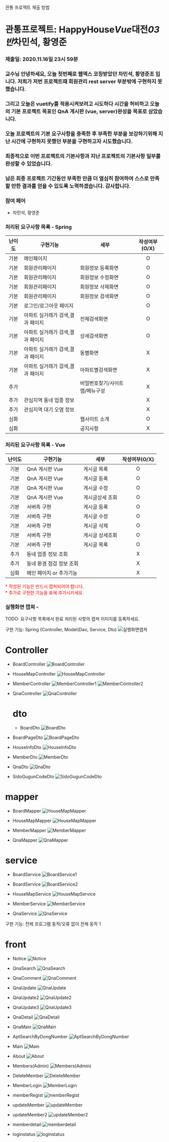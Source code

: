 관통 프로젝트 제출 방법

# 관통프로젝트: HappyHouse*Vue*대전*03반*차민석, 황영준

### 제출일: 2020.11.16일 23시 59분

### 교수님 안녕하세요, 오늘 첫번째로 웹엑스 코칭받았던 차민석, 황영준조 입니다. 저희가 저번 프로젝트때 회원관리 rest server 부분밖에 구현하지 못했습니다. 
### 그리고 오늘은 vuetify를 적용시켜보려고 시도하다 시간을 허비하고 오늘의 기본 프로젝트 목표인 QnA 게시판 (vue, server)완성을 목표로 삼았습니다.
### 오늘 프로젝트의 기본 요구사항을 충족한 후 부족한 부분을 보강하기위해 지난 시간에 구현하지 못했던 부분을 구현하고자 시도했습니다.
### 최종적으로 이번 프로젝트의 기본사항과 지난 프로젝트의 기본사항 일부를 완성할 수 있었습니다.
### 남은 최종 프로젝트 기간동안 부족한 만큼 더 열심히 참여하여 스스로 만족할 만한 결과를 얻을 수 있도록 노력하겠습니다. 감사합니다.

### 참여 페어

- 차민석, 황영준

### 처리된 요구사항 목록 - Spring

| 난이도 | 구현기능                         | 세부                           | 작성여부(O/X) |
| :----: | -------------------------------- | ------------------------------ | :-----------: |
|  기본  | 메인페이지                       |                                |       O       |
|  기본  | 회원관리페이지                   | 회원정보 등록화면              |       O       |
|  기본  | 회원관리페이지                   | 회원정보 수정화면              |       O       |
|  기본  | 회원관리페이지                   | 회원정보 삭제화면              |       O       |
|  기본  | 회원관리페이지                   | 회원정보 검색화면              |       O       |
|  기본  | 로그인/로그아웃 페이지           |                                |       O       |
|  기본  | 아파트 실거래가 검색,결과 페이지 | 전체검색화면                   |       O       |
|  기본  | 아파트 실거래가 검색,결과 페이지 | 상세검색화면                   |       O       |
|  기본  | 아파트 실거래가 검색,결과 페이지 | 동별화면                       |       X       |
|  기본  | 아파트 실거래가 검색,결과 페이지 | 아파트별검색화면               |       X       |
|  추가  |                                  | 비밀번호찾기/사이트맵/메뉴구성 |       X       |
|  추가  | 관심지역 동네 업종 정보          |                                |       X       |
|  추가  | 관심지역 대기 오염 정보          |                                |       X       |
|  심화  |                                  | 웹사이트 소개                  |       O       |
|  심화  |                                  | 공지사항                       |       X       |

### 처리된 요구사항 목록 - Vue

| 난이도 | 구현기능                 | 세부            | 작성여부(O/X) |
| :----: | ------------------------ | --------------- | :-----------: |
|  기본  | QnA 게시판 Vue           | 게시글 목록     |       O       |
|  기본  | QnA 게시판 Vue           | 게시글 등록     |       O       |
|  기본  | QnA 게시판 Vue           | 게시글 수정     |       O       |
|  기본  | QnA 게시판 Vue           | 게시글상세 조회 |       O       |
|  기본  | 서버측 구현              | 게시글 등록     |       O       |
|  기본  | 서버측 구현              | 게시글 수정     |       O       |
|  기본  | 서버측 구현              | 게시글 삭제     |       O       |
|  기본  | 서버측 구현              | 게시글 상세조회 |       O       |
|  기본  | 서버측 구현              | 게시글 목록     |       O       |
|  추가  | 동네 업종 정보 조회      |                 |       X       |
|  추가  | 동네 환경 점검 정보 조회 |                 |       X       |
|  심화  | 메인 페이지 or 추가기능  |                 |       X       |


<span style="color:red">
* 작성된 기능은 반드시 캡쳐되어야 합니다.<br>
* 추가로 구현한 기능을 표에 추가시키세요.
</span>

### 실행화면 캡쳐 -

TODO: 요구사항 목록에서 완료 처리된 사항의 캡쳐 이미지를 등록하세요.

구현 기능: Spring (Controller, Model(Dao, Service, Dto)
![실행화면캡쳐](./화면캡쳐/화면캡쳐_0001_주택정보_web.png)

# Controller

- BoardController 
  ![BoardController](./readme_img/BoardController.png)

- HouseMapController 
    ![HouseMapController](./readme_img/HouseMapController.png)

- MemberController 
     ![MemberController1](./readme_img/MemberController1.png)
  ![MemberController2](./readme_img/MemberController2.png)

- QnaController
  ![QnaController](./readme_img/QnaController.png)

  # dto

  - BoardDto 
    ![BoardDto](./readme_img/BoardDto.png)

 - BoardPageDto 
   ![BoardPageDto](./readme_img/BoardPageDto.png)

 - HouseInfoDto 
    ![HouseInfoDto](./readme_img/HouseInfoDto.png)

 - MemberDto 
    ![MemberDto](./readme_img/MemberDto.png)

 - QnaDto 
    ![QnaDto](./readme_img/QnaDto.png)

 - SidoGugunCodeDto 
 ![SidoGugunCodeDto](./readme_img/SidoGugunCodeDto.png)

# mapper

- BoardMapper 
  ![HouseMapMapper](./readme_img/BoardMapper.png)

- HouseMapMapper 
  ![HouseMapMapper](./readme_img/HouseMapMapper.png)

- MemberMapper 
  ![MemberMapper](./readme_img/MemberMapper.png)

- QnaMapper 
  ![QnaMapper](./readme_img/QnaMapper.png)

# service

  - BoardService
  ![BoardService1](./readme_img/BoardService1.png)
  
  - BoardService
  ![BoardService2](./readme_img/BoardService2.png)
  
  - HouseMapService 
    ![HouseMapService](./readme_img/HouseMapService.png)

  - MemberService 
    ![MemberService](./readme_img/MemberService.png)

  - QnaService 
    ![QnaService](./readme_img/QnaService.png)


  구현 기능: 전체 프로그램 동작/오류 없이 전체 동작 1

# front

- Notice
![Notice](./readme_img/Notice.png)

- QnaSearch
![QnaSearch](./readme_img/QnaSearch.png)

- QnaComment
![QnaComment](./readme_img/QnaComment.png)

- QnaUpdate
![QnaUpdate](./readme_img/QnaUpdate.png)

- QnaUpdate2
![QnaUpdate2](./readme_img/QnaUpdate2.png)

- QnaUpdate3
![QnaUpdate3](./readme_img/QnaUpdate3.png)

- QnaDetail
![QnaDetail](./readme_img/QnaDetail.png)

- QnaMain
![QnaMain](./readme_img/QnaMain.png)

- AptSearchByDongNumber
![AptSearchByDongNumber](./readme_img/AptSearchByDongNumber.png)

- Main
![Main](./readme_img/Main.png)

- About
![About](./readme_img/About.png)

- Members(Admin)
![Members(Admin)](./readme_img/Members(Admin).png)

- DeleteMember
![DeleteMember](./readme_img/DeleteMember.png)

- MemberLogin
![MemberLogin](./readme_img/MemberLogin.png)

- memberRegist
![memberRegist](./readme_img/memberRegist.png)

- updateMember
![updateMember](./readme_img/updateMember.png)

- updateMember2
![updateMember2](./readme_img/updateMember2.png)

- memberdetail
![memberdetail](./readme_img/memberdetail.png)

- loginstatus
![loginstatus](./readme_img/loginstatus.png)















